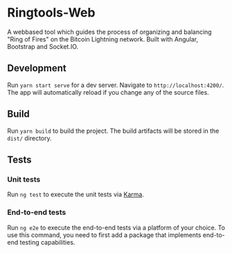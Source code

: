 # Ringtools-Web

A webbased tool which guides the process of organizing and balancing "Ring of Fires" on the Bitcoin Lightning network.
Built with Angular, Bootstrap and Socket.IO.

## Development

Run `yarn start serve` for a dev server. Navigate to `http://localhost:4200/`. The app will automatically reload if you change any of the source files.

## Build

Run `yarn build` to build the project. The build artifacts will be stored in the `dist/` directory.

## Tests

### Unit tests

Run `ng test` to execute the unit tests via [Karma](https://karma-runner.github.io).

### End-to-end tests

Run `ng e2e` to execute the end-to-end tests via a platform of your choice. To use this command, you need to first add a package that implements end-to-end testing capabilities.
